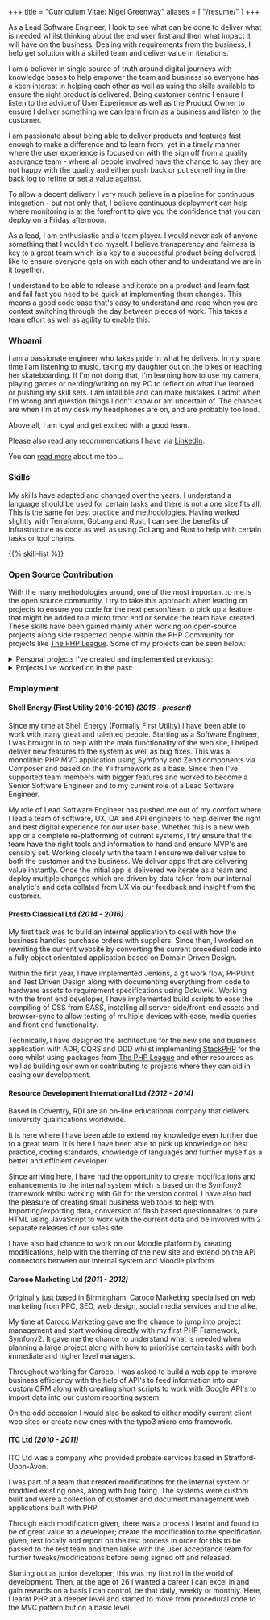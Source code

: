 +++
title = "Curriculum Vitae: Nigel Greenway"
aliases = [
  "/resume/"
]
+++

As a Lead Software Engineer, I look to see what can be done to deliver what is needed whilst thinking about the end user first and then what impact it will have on the business. Dealing with requirements from the business, I help get solution with a skilled team and deliver value in iterations.

I am a believer in single source of truth around digital journeys with knowledge bases to help empower the team and business so everyone has a keen interest in helping each other as well as using the skills available to ensure the right product is delivered. Being customer centric I ensure I listen to the advice of User Experience as well as the Product Owner to ensure I deliver something we can learn from as a business and listen to the customer.

I am passionate about being able to deliver products and features fast enough to make a difference and to learn from, yet in a timely manner where the user experience is focused on with the sign off from a quality assurance team - where all people involved have the chance to say they are not happy with the quality and either push back or put something in the back log to refine or set a value against.

To allow a decent delivery I very much believe in a pipeline for continuous integration - but not only that, I believe continuous deployment can help where monitoring is at the forefront to give you the confidence that you can deploy on a Friday afternoon.

As a lead, I am enthusiastic and a team player. I would never ask of anyone something that I wouldn't do myself. I believe transparency and fairness is key to a great team which is a key to a successful product being delivered. I like to ensure everyone gets on with each other and to understand we are in it together.

I understand to be able to release and iterate on a product and learn fast and fail fast you need to be quick at implementing them changes. This means a good code base that's easy to understand and read when you are context switching through the day between pieces of work. This takes a team effort as well as agility to enable this.

### Whoami

I am a passionate engineer who takes pride in what he delivers. In my spare time I am listening to music, taking my daughter out on the bikes or teaching her skateboarding. If I'm not doing that, I'm learning how to use my camera, playing games or nerding/writing on my PC to reflect on what I've learned or pushing my skill sets. I am infallible and can make mistakes. I admit when I'm wrong and question things I don't know or am uncertain of. The chances are when I'm at my desk my headphones are on, and are probably too loud. 

Above all, I am loyal and get excited with a good team.

Please also read any recommendations I have via <a href="https://www.linkedin.com/in/nigel-greenway-a5710a45/" target="_blank" rel="noreferrer">LinkedIn</a>.

You can <a href="/whoami">read more</a> about me too...

### Skills

My skills have adapted and changed over the years. I understand a language should be used for certain tasks and there is not a one size fits all. This is the same for best practice and methodologies. Having worked slightly with Terraform, GoLang and Rust, I can see the benefits of infrastructure as code as well as using GoLang and Rust to help with certain tasks or tool chains.

{{% skill-list %}}

### Open Source Contribution

With the many methodologies around, one of the most important to me is the open source community. I try to take this approach when leading on projects to ensure you code for the next person/team to pick up a feature that might be added to a micro front end or service the team have created. These skills have been gained mainly when working on open-source projects along side respected people within the PHP Community for projects like <a href="https://thephpleague.com/" target="_blank">The PHP League</a>. Some of my projects can be seen below:

<details>
  <summary>Personal projects I've created and implemented previously:</summary>
  <a href="https://github.com/NigelGreenway/Demander" target="_blank">https://github.com/NigelGreenway/Demander</a><br>
  <a href="https://github.com/NigelGreenway/Demander-Container-Plugin" target="_blank">https://github.com/NigelGreenway/Demander-Container-Plugin</a><br>
  <a href="https://github.com/NigelGreenway/signa" target="_blank">https://github.com/NigelGreenway/signa</a><br>
  <a href="https://github.com/NigelGreenway/Tutis" target="_blank">https://github.com/NigelGreenway/Tutis</a><br>
  <a href="https://github.com/NigelGreenway/route-generator-plugin" target="_blank">https://github.com/NigelGreenway/route-generator-plugin</a><br>
  <a href="https://github.com/NigelGreenway/inuitcss.plugins.iglu" target="_blank">https://github.com/NigelGreenway/inuitcss.plugins.iglu</a><br>
</details>

<details>
  <summary>Projects I've worked on in the past:</summary>
 <a href="https://github.com/slimphp/Twig-View/pulls/NigelGreenway" target="_blank">https://github.com/slimphp/Twig-View/pulls/NigelGreenway</a><br>
 <a href="https://github.com/AndrewCarterUK/SimpleRoute/pulls/NigelGreenway" target="_blank">https://github.com/AndrewCarterUK/SimpleRoute/pulls/NigelGreenway</a><br>
</details>

### Employment

#### Shell Energy (First Utility 2016-2019) _(2016 - present)_

Since my time at Shell Energy (Formally First Utility) I have been able to work with many great and talented people. Starting as a Software Engineer, I was brought in to help with the main functionality of the web site, I helped deliver new features to the system as well as bug fixes. This was a monolithic PHP MVC application using Symfony and Zend components via Composer and based on the Yii framework as a base. Since then I've supported team members with bigger features and worked to become a Senior Software Engineer and to my current role of a Lead Software Engineer.

My role of Lead Software Engineer has pushed me out of my comfort where I lead a team of software, UX, QA and API engineers to help deliver the right and best
 digital experience for our user base. Whether this is a new web app or a complete re-platforming of current systems, I try ensure that the team have the right tools and information to hand and ensure MVP's are sensibly set. Working closely with the team I ensure we deliver value to both the customer and the business. We deliver apps that are delivering value instantly. Once the initial app is delivered we iterate as a team and deploy multiple changes which are driven by data taken from our internal analytic's and data collated from UX via our feedback and insight from the customer.

#### Presto Classical Ltd _(2014 - 2016)_

My first task was to build an internal application to deal with how the business handles purchase orders with suppliers. Since then, I worked on rewriting the current website by converting the current procedural code into a fully object orientated application based on Domain Driven Design.

Within the first year, I have implemented Jenkins, a git work flow, PHPUnit and Test Driven Design along with documenting everything from code to hardware assets to requirement specifications using Dokuwiki. Working with the front end developer, I have implemented build scripts to ease the compiling of CSS from SASS, installing all server-side/front-end assets and browser-sync to allow testing of multiple devices with ease, media queries and front end functionality.

Technically, I have designed the architecture for the new site and business application with ADR, CQRS and DDD whilst implementing [StackPHP](http://stackphp.com/) for the core whilst using packages from [The PHP League](https://thephpleague.com/) and other resources as well as building our own or contributing to projects where they can aid in easing our development.

#### Resource Development International Ltd _(2012 - 2014)_

Based in Coventry, RDI are an on-line educational company that delivers university qualifications worldwide.

It is here where I have been able to extend my knowledge even further due to a great team. It is here I have been able to pick up knowledge on best practice, coding standards, knowledge of languages and further myself as a better and efficient developer.

Since arriving here, I have had the opportunity to create modifications and enhancements to the internal system which is based on the Symfony2 framework whilst working with Git for the version control. I have also had the pleasure of creating small business web tools to help with importing/exporting data, conversion of flash based questionnaires to pure HTML using JavaScript to work with the current data and be involved with 2 separate releases of our sales site.

I have also had chance to work on our Moodle platform by creating modifications, help with the theming of the new site and extend on the API connectors between our internal system and Moodle platform.

#### Caroco Marketing Ltd _(2011 - 2012)_

Originally just based in Birmingham, Caroco Marketing specialised on web marketing from PPC, SEO, web design, social media services and the alike.

My time at Caroco Marketing gave me the chance to jump into project management and start working directly with my first PHP Framework; Symfony2. It gave me the chance to understand what is needed when planning a large project along with how to prioritise certain tasks with both immediate and higher level managers.

Throughout working for Caroco, I was asked to build a web app to improve business efficiency with the help of API's to feed information into our custom CRM along with creating short scripts to work with Google API's to import data into our custom reporting system.

On the odd occasion I would also be asked to either modify current client web sites or create new ones with the typo3 micro cms framework.

#### ITC Ltd _(2010 - 2011)_

ITC Ltd was a company who provided probate services based in Stratford-Upon-Avon.

I was part of a team that created modifications for the internal system or modified existing ones, along with bug fixing. The systems were custom built and were a collection of customer and document management web applications built with PHP.

Through each modification given, there was a process I learnt and found to be of great value to a developer; create the modification to the specification given, test locally and report on the test process in order for this to be passed to the test team and then liaise with the user acceptance team for further tweaks/modifications before being signed off and released.

Starting out as junior developer; this was my first roll in the world of development. Then, at the age of 26 I wanted a career I can excel in and gain rewards on a basis I can control, be that daily, weekly or monthly. Here, I learnt PHP at a deeper level and started to move from procedural code to the MVC pattern but on a basic level.
